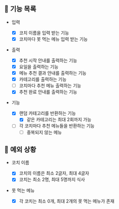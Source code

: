 ## 📄 기능 목록

- 입력

  - [x] 코치 이름을 입력 받는 기능
  - [x] 코치마다 못 먹는 메뉴 입력 받는 기능

- 출력

  - [x] 추천 시작 안내를 출력하는 기능
  - [x] 요일을 출력하는 기능
  - [x] 메뉴 추천 결과 안내를 출력하는 기능
  - [x] 카테고리를 출력하는 기능
  - [ ] 코치마다 추천 메뉴 출력하는 기능
  - [x] 추천 완료 안내를 출력하는 기능

- 기능
  - [x] 랜덤 카테고리를 반환하는 기능
    - [x] 같은 카테고리는 최대 2회까지 가능
  - [ ] 각 코치마다 추천 메뉴들을 반환하는 기능
    - [ ] 중복되지 않는 메뉴

## 🎯 예외 상황

- 코치 이름

  - [x] 코치의 이름은 최소 2글자, 최대 4글자
  - [x] 코치는 최소 2명, 최대 5명까지 식사

- 못 먹는 메뉴
  - [x] 각 코치는 최소 0개, 최대 2개의 못 먹는 메뉴가 존재
